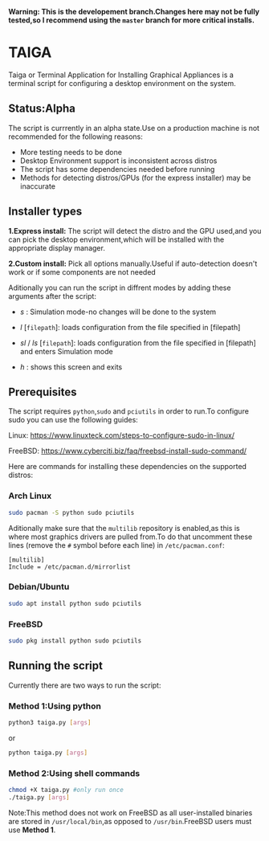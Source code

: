 **Warning: This is the developement branch.Changes here may not be fully tested,so I recommend using the `master` branch for more critical installs.**
# TAIGA
Taiga or Terminal Application for Installing Graphical Appliances is a terminal script for configuring a desktop environment on the system.

## Status:Alpha
The script is currrently in an alpha state.Use on a production machine is not recommended for the following reasons:
- More testing needs to be done
- Desktop Environment support is inconsistent across distros
- The script has some dependencies needed before running
- Methods for detecting distros/GPUs (for the express installer) may be inaccurate

## Installer types
**1.Express install:** The script will detect the distro and the GPU used,and you can pick the desktop environment,which will be installed with the appropriate display manager.

**2.Custom install:** Pick all options manually.Useful if auto-detection doesn't work or if some components are not needed

Aditionally you can run the script in diffrent modes by adding these arguments after the script:

- *s* : Simulation mode-no changes will be done to the system
- *l* [`filepath`]: loads configuration from the file specified in [filepath]
- *sl* / *ls* [`filepath`]: loads configuration from the file specified in [filepath] and enters Simulation mode

- *h* : shows this screen and exits
## Prerequisites
The script requires `python`,`sudo` and `pciutils` in order to run.To configure sudo you can use the following guides:

Linux: https://www.linuxteck.com/steps-to-configure-sudo-in-linux/

FreeBSD: https://www.cyberciti.biz/faq/freebsd-install-sudo-command/

Here are commands for installing these dependencies on the supported distros:
### Arch Linux
```sh
sudo pacman -S python sudo pciutils
```
Aditionally make sure that the `multilib` repository is enabled,as this is where most graphics drivers are pulled from.To do that uncomment these lines (remove the `#` symbol before each line) in `/etc/pacman.conf`:
```
[multilib]
Include = /etc/pacman.d/mirrorlist
```
### Debian/Ubuntu

```sh
sudo apt install python sudo pciutils
```
### FreeBSD

```sh
sudo pkg install python sudo pciutils
```

## Running the script
Currently there are two ways to run the script:

### Method 1:Using python
```sh
python3 taiga.py [args]
```
or
```sh
python taiga.py [args]
```

### Method 2:Using shell commands
```sh
chmod +X taiga.py #only run once
./taiga.py [args]
```
Note:This method does not work on FreeBSD as all user-installed binaries are stored in `/usr/local/bin`,as opposed to `/usr/bin`.FreeBSD users must use **Method 1**.